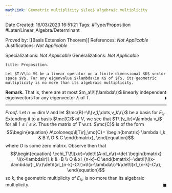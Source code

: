 ```yaml
---
mathLink: Geometric multiplicity $\leq$ algebraic multiplicity
---
```


<div class="topSpace"></div>

Date Created: 16/03/2023 16:51:21
Tags: #Type/Proposition #Later/Linear_Algebra/Determinant

Proved by: [[Basis Extension Theorem]]
References: _Not Applicable_
Justifications: _Not Applicable_

Specializations: _Not Applicable_
Generalizations: _Not Applicable_

``` ad-Proposition
title: Proposition.

Let $T:V\to V$ be a linear operator on a finite-dimensional $K$-vector space $V$. For any eigenvalue $\lambda\in K$ of $T$, its geometric multiplicity is no more than its algebraic multiplicity.

```

**Remark.** That is, there are at most $m_a\!\l(\lambda\r)$ linearly independent eigenvectors for any eigenvector $\lambda$ of $T$.<span style="float:right;">$\blacklozenge$</span>

---

_Proof_. Let $n\coloneqq\dim V$ and let $\mc{B}=\l\{v_1,\dots,v_k\r\}$ be a basis for $E_\lambda$. Extending it to a basis $\mc{C}$ of $V$, we see that $T\l(v_i\r)=\lambda v_i$ for all $1\leq i\leq k$. Thus the matrix of $T$ w.r.t. $\mc{C}$ is of the form
$$\begin{equation}
    A\coloneqq\l[T\r]_\mc{C}=
    \begin{bmatrix}
        \lambda I_k & B \\
        O & C
    \end{bmatrix},
\end{equation}$$
where $O$ is some zero matrix. Observe then that
$$\begin{equation}
    \cchi_T\!\l(x\r)=\det\l(A-xI_n\r)=\det
    \begin{bmatrix}
        \l(x-\lambda\r)I_k & -B \\
        O & xI_{n-k}-C
    \end{bmatrix}=\det\l(\l(x-\lambda\r)I_k\r)\det\l(xI_{n-k}-C\r)=\l(x-\lambda\r)^k\det\l(xI_{n-k}-C\r),
\end{equation}$$
so $k$, the geometric multiplicity of $E_\lambda$, is no more than its algebraic multiplicity.<span style="float:right;">$\blacksquare$</span>
